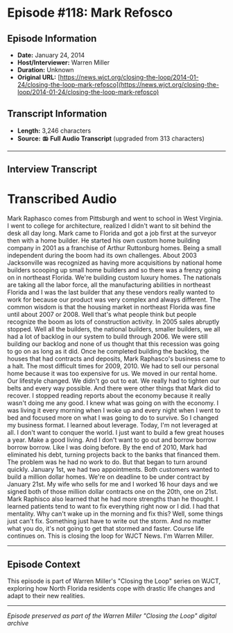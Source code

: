 # Episode #118: Mark Refosco



## Episode Information

- **Date:** January 24, 2014
- **Host/Interviewer:** Warren Miller
- **Duration:** Unknown
- **Original URL:** [https://news.wjct.org/closing-the-loop/2014-01-24/closing-the-loop-mark-refosco](https://news.wjct.org/closing-the-loop/2014-01-24/closing-the-loop-mark-refosco)

## Transcript Information

- **Length:** 3,246 characters
- **Source:** 📻 **Full Audio Transcript** (upgraded from 313 characters)

---

## Interview Transcript

# Transcribed Audio
Mark Raphasco comes from Pittsburgh and went to school in West Virginia. I went to college for architecture, realized I didn't want to sit behind the desk all day long. Mark came to Florida and got a job first at the surveyor then with a home builder. He started his own custom home building company in 2001 as a franchise of Arthur Ruttonburg homes. Being a small independent during the boom had its own challenges. About 2003 Jacksonville was recognized as having more acquisitions by national home builders scooping up small home builders and so there was a frenzy going on in northeast Florida. We're building custom luxury homes. The nationals are taking all the labor force, all the manufacturing abilities in northeast Florida and I was the last builder that any these vendors really wanted to work for because our product was very complex and always different. The common wisdom is that the housing market in northeast Florida was fine until about 2007 or 2008. Well that's what people think but people recognize the boom as lots of construction activity. In 2005 sales abruptly stopped. Well all the builders, the national builders, smaller builders, we all had a lot of backlog in our system to build through 2006. We were still building our backlog and none of us thought that this recession was going to go on as long as it did. Once he completed building the backlog, the houses that had contracts and deposits, Mark Raphasco's business came to a halt. The most difficult times for 2009, 2010. We had to sell our personal home because it was too expensive for us. We moved in our rental home. Our lifestyle changed. We didn't go out to eat. We really had to tighten our belts and every way possible. And there were other things that Mark did to recover. I stopped reading reports about the economy because it really wasn't doing me any good. I knew what was going on with the economy. I was living it every morning when I woke up and every night when I went to bed and focused more on what I was going to do to survive. So I changed my business format. I learned about leverage. Today, I'm not leveraged at all. I don't want to conquer the world. I just want to build a few great houses a year. Make a good living. And I don't want to go out and borrow borrow borrow borrow. Like I was doing before. By the end of 2010, Mark had eliminated his debt, turning projects back to the banks that financed them. The problem was he had no work to do. But that began to turn around quickly. January 1st, we had two appointments. Both customers wanted to build a million dollar homes. We're on deadline to be under contract by January 21st. My wife who sells for me and I worked 16 hour days and we signed both of those million dollar contracts one on the 20th, one on 21st. Mark Raphisco also learned that he had more strengths than he thought. I learned patients tend to want to fix everything right now or I did. I had that mentality. Why can't wake up in the morning and fix this? Well, some things just can't fix. Something just have to write out the storm. And no matter what you do, it's not going to get that stormed and faster. Course life continues on. This is closing the loop for WJCT News. I'm Warren Miller.

---

## Episode Context

This episode is part of Warren Miller's "Closing the Loop" series on WJCT, exploring how North Florida residents cope with drastic life changes and adapt to their new realities.



---

*Episode preserved as part of the Warren Miller "Closing the Loop" digital archive*
